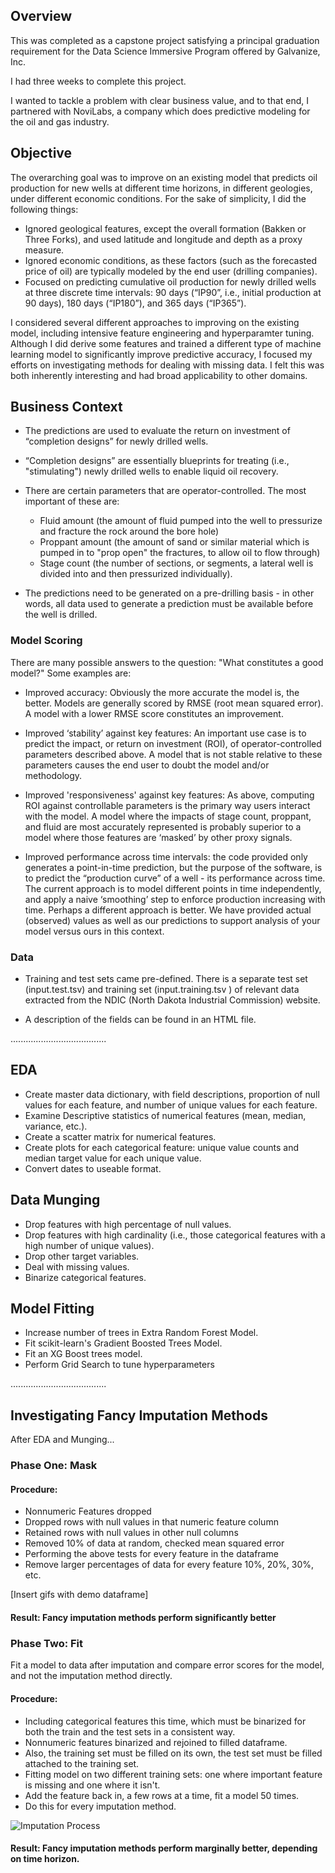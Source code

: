 ## Overview
This was completed as a capstone project satisfying a principal graduation
requirement for the Data Science Immersive Program offered by Galvanize, Inc.

I had three weeks to complete this project.

I wanted to tackle a problem with clear business value, and to that end, I partnered with NoviLabs, a company which does predictive modeling for the oil and gas industry.


## Objective
The overarching goal was to improve on an existing model that predicts oil production for new wells at different time horizons, in different geologies, under different economic conditions. For the sake of simplicity, I did the following things:
* Ignored geological features, except the overall formation (Bakken or Three Forks), and used latitude and longitude and depth as a proxy measure.
* Ignored economic conditions, as these factors (such as the forecasted price of oil) are typically modeled by the end user (drilling companies).
* Focused on predicting cumulative oil production for newly drilled wells at three discrete time intervals: 90 days (“IP90”, i.e., initial production at 90 days), 180 days (“IP180”), and 365 days (“IP365”).

I considered several different approaches to improving on the existing model, including intensive feature engineering and hyperparamter tuning. Although I did derive some features and trained a different type of machine learning model to significantly improve predictive accuracy, I focused my efforts on investigating methods for dealing with missing data. I felt this was both inherently interesting and had broad applicability to other domains.

## Business Context

 * The predictions are used to evaluate the return on investment of “completion designs” for newly drilled wells.
* “Completion designs” are essentially blueprints for treating (i.e., "stimulating") newly drilled wells to enable liquid oil recovery.
* There are certain parameters that are operator-controlled. The most important of these are:
  * Fluid amount (the amount of fluid pumped into the well to pressurize and fracture the rock around the bore hole)
   * Proppant amount (the amount of sand or similar material which is pumped in to "prop
open" the fractures, to allow oil to flow through)
   * Stage count (the number of sections, or segments, a lateral well is divided into and then pressurized individually).

* The predictions need to be generated on a pre-drilling basis - in other words, all data used to generate a prediction must be available before the well is drilled.

### Model Scoring
There are many possible answers to the question: "What constitutes a good model?"
Some examples are:

* Improved accuracy: Obviously the more accurate the model is, the better. Models are generally scored by RMSE (root mean squared error). A model with a lower RMSE score
constitutes an improvement.

* Improved ‘stability’ against key features: An important use case is to
predict the impact, or return on investment (ROI), of operator-controlled parameters described above. A model that is not stable relative to these parameters causes the end user to doubt the model and/or methodology.

* Improved 'responsiveness' against key features: As above, computing ROI against controllable parameters is the primary way users interact with the model. A model where the impacts of stage count, proppant, and fluid are most accurately represented is probably superior to a model where those features are ‘masked’ by other proxy signals.

* Improved performance across time intervals: the code provided only generates a
point-in-time prediction, but the purpose of the software, is to predict the “production curve” of a well - its performance across time. The current approach is to model different points in time independently, and apply a naive
‘smoothing’ step to enforce production increasing with time. Perhaps a different
approach is better. We have provided actual (observed) values as well as our predictions
to support analysis of your model versus ours in this context.


### Data
* Training and test sets came pre-defined. There is a separate test set (input.test.tsv) and training set (input.training.tsv ) of relevant data extracted from the NDIC (North Dakota
Industrial Commission) website.

* A description of the fields can be found in an HTML file.

......................................
## EDA
* Create master data dictionary, with field descriptions, proportion of null values for each
feature, and number of unique values for each feature.
* Examine Descriptive statistics of numerical features (mean, median, variance, etc.).
* Create a scatter matrix for numerical features.
* Create plots for each categorical feature: unique value counts and median target value for each unique value.
* Convert dates to useable format.

## Data Munging
* Drop features with high percentage of null values.
* Drop features with high cardinality (i.e., those categorical features with a high number of unique values).
* Drop other target variables.
* Deal with missing values.
* Binarize categorical features.

## Model Fitting
* Increase number of trees in Extra Random Forest Model.
* Fit scikit-learn's Gradient Boosted Trees Model.
* Fit an XG Boost trees model.
* Perform Grid Search to tune hyperparameters

......................................


## Investigating Fancy Imputation Methods

After EDA and Munging...

### Phase One: Mask

#### Procedure:
* Nonnumeric Features dropped
* Dropped rows with null values in that numeric feature column
* Retained rows with null values in other null columns
* Removed 10% of data at random, checked mean squared error
* Performing the above tests for every feature in the dataframe
* Remove larger percentages of data for every feature 10%, 20%, 30%, etc.

[Insert gifs with demo dataframe]

#### Result: Fancy imputation methods perform significantly better

### Phase Two: Fit
Fit a model to data after imputation and compare error scores for the model, and not the imputation method directly.

#### Procedure:
* Including categorical features this time, which must be binarized for both the train and the test sets in a consistent way.
* Nonnumeric features binarized and rejoined to filled dataframe.
* Also, the training set must be filled on its own, the test set must be filled attached to the training set.
* Fitting model on two different training sets: one where important feature is missing and one where it isn't.
* Add the feature back in, a few rows at a time, fit a model 50 times.
* Do this for every imputation method.

![Imputation Process](https://github.com/noproblem-james/data_imputation/images/imputation_process.gif)

#### Result: Fancy imputation methods perform marginally better, depending on time horizon.
